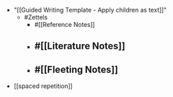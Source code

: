 - "[[Guided Writing Template - Apply children as text]]"
    - #Zettels 
        - #[[Reference Notes]] 
        - #[[Literature Notes]] 
            - 
        - #[[Fleeting Notes]] 
            - 
- [[spaced repetition]]
